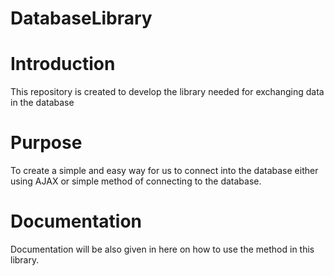 # DatabaseLibrary

# Introduction
This repository is created to develop the library needed for exchanging data in the database

# Purpose
To create a simple and easy way for us to connect into the database either using AJAX or simple method of connecting to the database.

# Documentation
Documentation will be also given in here on how to use the method in this library.
